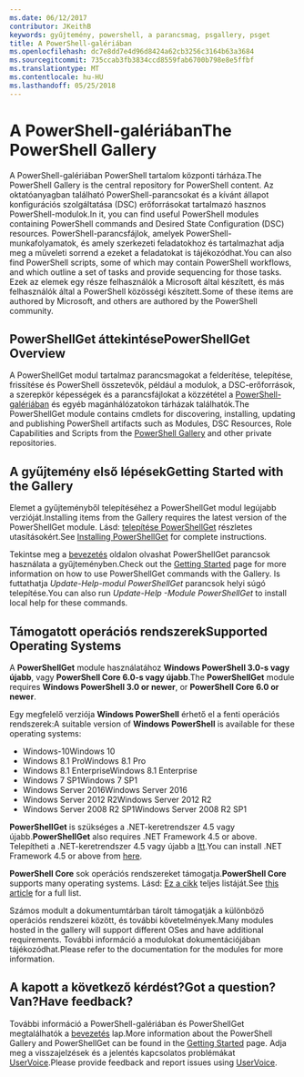 ```yaml
---
ms.date: 06/12/2017
contributor: JKeithB
keywords: gyűjtemény, powershell, a parancsmag, psgallery, psget
title: A PowerShell-galériában
ms.openlocfilehash: dc7e8dd7e4d96d8424a62cb3256c3164b63a3684
ms.sourcegitcommit: 735ccab3fb3834ccd8559fab6700b798e8e5ffbf
ms.translationtype: MT
ms.contentlocale: hu-HU
ms.lasthandoff: 05/25/2018
---
```

# <a name="the-powershell-gallery"></a><span data-ttu-id="ab07f-103">A PowerShell-galériában</span><span class="sxs-lookup"><span data-stu-id="ab07f-103">The PowerShell Gallery</span></span>

<span data-ttu-id="ab07f-104">A PowerShell-galériában PowerShell tartalom központi tárháza.</span><span class="sxs-lookup"><span data-stu-id="ab07f-104">The PowerShell Gallery is the central repository for PowerShell content.</span></span> <span data-ttu-id="ab07f-105">Az oktatóanyagban található PowerShell-parancsokat és a kívánt állapot konfigurációs szolgáltatása (DSC) erőforrásokat tartalmazó hasznos PowerShell-modulok.</span><span class="sxs-lookup"><span data-stu-id="ab07f-105">In it, you can find useful PowerShell modules containing PowerShell commands and Desired State Configuration (DSC) resources.</span></span>
<span data-ttu-id="ab07f-106">PowerShell-parancsfájlok, amelyek PowerShell-munkafolyamatok, és amely szerkezeti feladatokhoz és tartalmazhat adja meg a műveleti sorrend a ezeket a feladatokat is tájékozódhat.</span><span class="sxs-lookup"><span data-stu-id="ab07f-106">You can also find PowerShell scripts, some of which may contain PowerShell workflows, and which outline a set of tasks and provide sequencing for those tasks.</span></span> <span data-ttu-id="ab07f-107">Ezek az elemek egy része felhasználók a Microsoft által készített, és más felhasználók által a PowerShell közösségi készített.</span><span class="sxs-lookup"><span data-stu-id="ab07f-107">Some of these items are authored by Microsoft, and others are authored by the PowerShell community.</span></span>

## <a name="powershellget-overview"></a><span data-ttu-id="ab07f-108">PowerShellGet áttekintése</span><span class="sxs-lookup"><span data-stu-id="ab07f-108">PowerShellGet Overview</span></span>

<span data-ttu-id="ab07f-109">A PowerShellGet modul tartalmaz parancsmagokat a felderítése, telepítése, frissítése és PowerShell összetevők, például a modulok, a DSC-erőforrások, a szerepkör képességek és a parancsfájlokat a közzététel a [PowerShell-galériában](https://www.PowerShellGallery.com) és egyéb magánhálózatokon tárházak találhatók.</span><span class="sxs-lookup"><span data-stu-id="ab07f-109">The PowerShellGet module contains cmdlets for discovering, installing, updating and publishing PowerShell artifacts such as Modules, DSC Resources, Role Capabilities and Scripts from the [PowerShell Gallery](https://www.PowerShellGallery.com) and other private repositories.</span></span>

## <a name="getting-started-with-the-gallery"></a><span data-ttu-id="ab07f-110">A gyűjtemény első lépések</span><span class="sxs-lookup"><span data-stu-id="ab07f-110">Getting Started with the Gallery</span></span>

<span data-ttu-id="ab07f-111">Elemet a gyűjteményből telepítéséhez a PowerShellGet modul legújabb verzióját.</span><span class="sxs-lookup"><span data-stu-id="ab07f-111">Installing items from the Gallery requires the latest version of the PowerShellGet module.</span></span>
<span data-ttu-id="ab07f-112">Lásd: [telepítése PowerShellGet](installing-psget.md) részletes utasításokért.</span><span class="sxs-lookup"><span data-stu-id="ab07f-112">See [Installing PowerShellGet](installing-psget.md) for complete instructions.</span></span>

<span data-ttu-id="ab07f-113">Tekintse meg a [bevezetés](getting-started.md) oldalon olvashat PowerShellGet parancsok használata a gyűjteményben.</span><span class="sxs-lookup"><span data-stu-id="ab07f-113">Check out the [Getting Started](getting-started.md) page for more information on how to use PowerShellGet commands with the Gallery.</span></span> <span data-ttu-id="ab07f-114">Is futtathatja *Update-Help-modul PowerShellGet* parancsok helyi súgó telepítése.</span><span class="sxs-lookup"><span data-stu-id="ab07f-114">You can also run *Update-Help -Module PowerShellGet* to install local help for these commands.</span></span>

## <a name="supported-operating-systems"></a><span data-ttu-id="ab07f-115">Támogatott operációs rendszerek</span><span class="sxs-lookup"><span data-stu-id="ab07f-115">Supported Operating Systems</span></span>

<span data-ttu-id="ab07f-116">A **PowerShellGet** module használatához **Windows PowerShell 3.0-s vagy újabb**, vagy **PowerShell Core 6.0-s vagy újabb**.</span><span class="sxs-lookup"><span data-stu-id="ab07f-116">The **PowerShellGet** module requires **Windows PowerShell 3.0 or newer**, or **PowerShell Core 6.0 or newer**.</span></span>

<span data-ttu-id="ab07f-117">Egy megfelelő verziója **Windows PowerShell** érhető el a fenti operációs rendszerek:</span><span class="sxs-lookup"><span data-stu-id="ab07f-117">A suitable version of **Windows PowerShell** is available for these operating systems:</span></span>

- <span data-ttu-id="ab07f-118">Windows-10</span><span class="sxs-lookup"><span data-stu-id="ab07f-118">Windows 10</span></span>
- <span data-ttu-id="ab07f-119">Windows 8.1 Pro</span><span class="sxs-lookup"><span data-stu-id="ab07f-119">Windows 8.1 Pro</span></span>
- <span data-ttu-id="ab07f-120">Windows 8.1 Enterprise</span><span class="sxs-lookup"><span data-stu-id="ab07f-120">Windows 8.1 Enterprise</span></span>
- <span data-ttu-id="ab07f-121">Windows 7 SP1</span><span class="sxs-lookup"><span data-stu-id="ab07f-121">Windows 7 SP1</span></span>
- <span data-ttu-id="ab07f-122">Windows Server 2016</span><span class="sxs-lookup"><span data-stu-id="ab07f-122">Windows Server 2016</span></span>
- <span data-ttu-id="ab07f-123">Windows Server 2012 R2</span><span class="sxs-lookup"><span data-stu-id="ab07f-123">Windows Server 2012 R2</span></span>
- <span data-ttu-id="ab07f-124">Windows Server 2008 R2 SP1</span><span class="sxs-lookup"><span data-stu-id="ab07f-124">Windows Server 2008 R2 SP1</span></span>

<span data-ttu-id="ab07f-125">**PowerShellGet** is szükséges a .NET-keretrendszer 4.5 vagy újabb.</span><span class="sxs-lookup"><span data-stu-id="ab07f-125">**PowerShellGet** also requires .NET Framework 4.5 or above.</span></span> <span data-ttu-id="ab07f-126">Telepítheti a .NET-keretrendszer 4.5 vagy újabb a [Itt](https://msdn.microsoft.com/library/5a4x27ek.aspx).</span><span class="sxs-lookup"><span data-stu-id="ab07f-126">You can install .NET Framework 4.5 or above from [here](https://msdn.microsoft.com/library/5a4x27ek.aspx).</span></span>

<span data-ttu-id="ab07f-127">**PowerShell Core** sok operációs rendszereket támogatja.</span><span class="sxs-lookup"><span data-stu-id="ab07f-127">**PowerShell Core** supports many operating systems.</span></span> <span data-ttu-id="ab07f-128">Lásd: [Ez a cikk](https://blogs.msdn.microsoft.com/powershell/2018/01/10/powershell-core-6-0-generally-available-ga-and-supported/) teljes listáját.</span><span class="sxs-lookup"><span data-stu-id="ab07f-128">See [this article](https://blogs.msdn.microsoft.com/powershell/2018/01/10/powershell-core-6-0-generally-available-ga-and-supported/) for a full list.</span></span>

<span data-ttu-id="ab07f-129">Számos modult a dokumentumtárban tárolt támogatják a különböző operációs rendszerei között, és további követelmények.</span><span class="sxs-lookup"><span data-stu-id="ab07f-129">Many modules hosted in the gallery will support different OSes and have additional requirements.</span></span> <span data-ttu-id="ab07f-130">További információ a modulokat dokumentációjában tájékozódhat.</span><span class="sxs-lookup"><span data-stu-id="ab07f-130">Please refer to the documentation for the modules for more information.</span></span>

## <a name="got-a-question-have-feedback"></a><span data-ttu-id="ab07f-131">A kapott a következő kérdést?</span><span class="sxs-lookup"><span data-stu-id="ab07f-131">Got a question?</span></span> <span data-ttu-id="ab07f-132">Van?</span><span class="sxs-lookup"><span data-stu-id="ab07f-132">Have feedback?</span></span>

<span data-ttu-id="ab07f-133">További információ a PowerShell-galériában és PowerShellGet megtalálhatók a [bevezetés](getting-started.md) lap.</span><span class="sxs-lookup"><span data-stu-id="ab07f-133">More information about the PowerShell Gallery and PowerShellGet can be found in the [Getting Started](getting-started.md) page.</span></span> <span data-ttu-id="ab07f-134">Adja meg a visszajelzések és a jelentés kapcsolatos problémákat [UserVoice](http://windowsserver.uservoice.com/forums/301869-powershell).</span><span class="sxs-lookup"><span data-stu-id="ab07f-134">Please provide feedback and report issues using [UserVoice](http://windowsserver.uservoice.com/forums/301869-powershell).</span></span>
